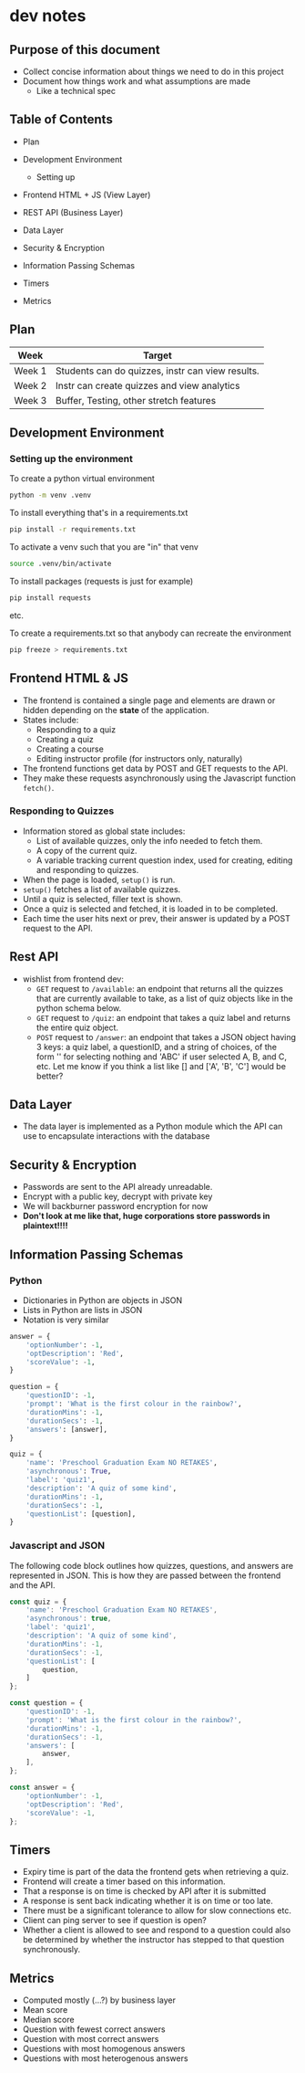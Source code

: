 # dev notes
## Purpose of this document

- Collect concise information about things we need to do in this project
- Document how things work and what assumptions are made
    - Like a technical spec

## Table of Contents

- Plan

- Development Environment
    - Setting up
- Frontend HTML + JS (View Layer)
- REST API (Business Layer)
- Data Layer
- Security & Encryption
- Information Passing Schemas
- Timers
- Metrics

## Plan

| Week          | Target            |
|---------------|-------------------|
| Week 1        | Students can do quizzes, instr can view results. |
| Week 2        | Instr can create quizzes and view analytics      |
| Week 3        | Buffer, Testing, other stretch features

## Development Environment
### Setting up the environment

To create a python virtual environment

```bash
python -m venv .venv
```

To install everything that's in a requirements.txt

```bash
pip install -r requirements.txt
```

To activate a venv such that you are "in" that venv

```bash
source .venv/bin/activate
```


To install packages (requests is just for example)

```bash
pip install requests
```

etc.

To create a requirements.txt so that anybody can recreate the environment

```bash
pip freeze > requirements.txt
```
## Frontend HTML & JS
- The frontend is contained a single page and elements are drawn 
or hidden depending on the **state** of the application.
- States include:
    - Responding to a quiz
    - Creating a quiz
    - Creating a course
    - Editing instructor profile (for instructors only, naturally)
- The frontend functions get data by POST and GET requests
to the API.
- They make these requests asynchronously using the Javascript
function `fetch()`.
### Responding to Quizzes
- Information stored as global state includes:
    - List of available quizzes, only the info needed to fetch them.
    - A copy of the current quiz.
    - A variable tracking current question index, used for creating, editing
    and responding to quizzes.
- When the page is loaded, `setup()` is run.
- `setup()` fetches a list of available quizzes.
- Until a quiz is selected, filler text is shown.
- Once a quiz is selected and fetched, it is loaded in to be completed.
- Each time the user hits next or prev, their answer is updated by a POST request
to the API.
## Rest API
- wishlist from frontend dev:
    - `GET` request to `/available`: an endpoint that returns all the quizzes that are currently 
    available to take, as a list of quiz objects like in the python schema below.
    - `GET` request to `/quiz`: an endpoint that takes a quiz label and returns the entire quiz object.
    - `POST` request to `/answer`: an endpoint that takes a JSON object having 3 keys: a quiz label, a questionID,
    and a string of choices, of the form '' for selecting nothing and 'ABC' if user selected A, B,  and C, etc.
    Let me know if you think a list like [] and ['A', 'B', 'C'] would be better?

## Data Layer
- The data layer is implemented as a Python module which the API can use to encapsulate interactions with the database
## Security & Encryption
- Passwords are sent to the API already unreadable.
- Encrypt with a public key, decrypt with private key
- We will backburner password encryption for now
- **Don't look at me like that, huge corporations store
passwords in plaintext!!!!**
## Information Passing Schemas

### Python

- Dictionaries in Python are objects in JSON
- Lists in Python are lists in JSON
- Notation is very similar

```python
answer = {
    'optionNumber': -1,
    'optDescription': 'Red',
    'scoreValue': -1,
}

question = {
    'questionID': -1,
    'prompt': 'What is the first colour in the rainbow?',
    'durationMins': -1,
    'durationSecs': -1,
    'answers': [answer],
}

quiz = {
    'name': 'Preschool Graduation Exam NO RETAKES',
    'asynchronous': True,
    'label': 'quiz1',
    'description': 'A quiz of some kind',
    'durationMins': -1,
    'durationSecs': -1,
    'questionList': [question],
}
```

### Javascript and JSON

The following code block outlines how quizzes, questions, and 
answers are represented in JSON. This is how they are passed
between the frontend and the API.

```js
const quiz = {
    'name': 'Preschool Graduation Exam NO RETAKES',
    'asynchronous': true,
    'label': 'quiz1',
    'description': 'A quiz of some kind',
    'durationMins': -1,
    'durationSecs': -1,
    'questionList': [
        question,        
    ]
};

const question = {
    'questionID': -1,
    'prompt': 'What is the first colour in the rainbow?',
    'durationMins': -1,
    'durationSecs': -1,
    'answers': [
        answer,
    ],
};

const answer = {
    'optionNumber': -1,
    'optDescription': 'Red',
    'scoreValue': -1,
};
```

## Timers
- Expiry time is part of the data the frontend gets when retrieving a quiz.
- Frontend will create a timer based on this information.
- That a response is on time is checked by API after it is submitted
- A response is sent back indicating whether it is on time or too late.
- There must be a significant tolerance to allow for slow connections etc.
- Client can ping server to see if question is open?
- Whether a client is allowed to see and respond to a question could also
be determined by whether the instructor has stepped to that question
synchronously.

## Metrics
- Computed mostly (...?) by business layer
- Mean score
- Median score
- Question with fewest correct answers
- Question with most correct answers
- Questions with most homogenous answers
- Questions with most heterogenous answers